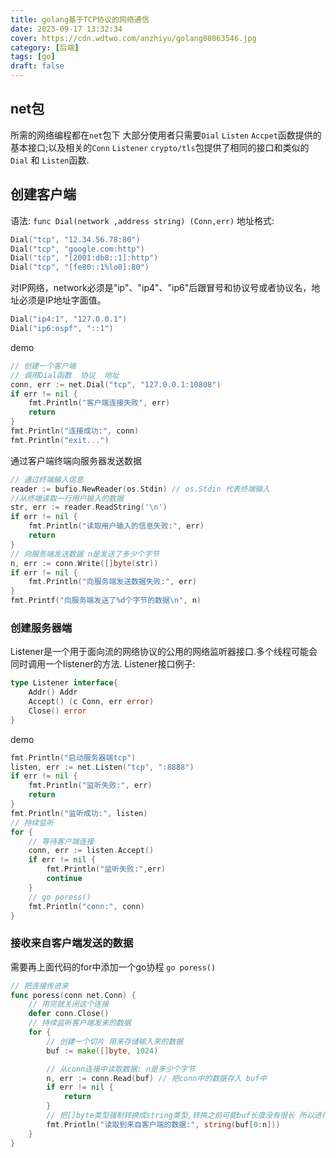 ```yaml
---
title: golang基于TCP协议的网络通信
date: 2023-09-17 13:32:34
cover: https://cdn.wdtwo.com/anzhiyu/golang08063546.jpg
category: [后端]
tags: [go]
draft: false
---
```


## net包

所需的网络编程都在`net`包下
大部分使用者只需要`Dial` `Listen` `Accpet`函数提供的基本接口;以及相关的`Conn` `Listener`
`crypto/tls`包提供了相同的接口和类似的`Dial` 和 `Listen`函数.

## 创建客户端
语法:
`func Dial(network ,address string) (Conn,err)`
地址格式:
```go
Dial("tcp", "12.34.56.78:80")
Dial("tcp", "google.com:http")
Dial("tcp", "[2001:db8::1]:http")
Dial("tcp", "[fe80::1%lo0]:80")
```
对IP网络，network必须是"ip"、"ip4"、"ip6"后跟冒号和协议号或者协议名，地址必须是IP地址字面值。
```go
Dial("ip4:1", "127.0.0.1")
Dial("ip6:ospf", "::1")
```
demo
```go
// 创建一个客户端
// 调用Dial函数  协议  地址
conn, err := net.Dial("tcp", "127.0.0.1:10808")
if err != nil {
	fmt.Println("客户端连接失败", err)
	return
}
fmt.Println("连接成功:", conn)
fmt.Println("exit...")
```
通过客户端终端向服务器发送数据
```go
// 通过终端输入信息
reader := bufio.NewReader(os.Stdin) // os.Stdin 代表终端输入
//从终端读取一行用户输入的数据
str, err := reader.ReadString('\n')
if err != nil {
	fmt.Println("读取用户输入的信息失败:", err)
	return
}
// 向服务端发送数据 n是发送了多少个字节
n, err := conn.Write([]byte(str))
if err != nil {
	fmt.Println("向服务端发送数据失败:", err)
}
fmt.Printf("向服务端发送了%d个字节的数据\n", n)
```


### 创建服务器端
Listener是一个用于面向流的网络协议的公用的网络监听器接口.多个线程可能会同时调用一个listener的方法.
Listener接口例子:
```go
type Listener interface{
	Addr() Addr
	Accept() (c Conn, err error)
	Close() error
}
```
demo
```go
fmt.Println("启动服务器端tcp")
listen, err := net.Listen("tcp", ":8888")
if err != nil {
	fmt.Println("监听失败:", err)
	return
}
fmt.Println("监听成功:", listen)
// 持续监听 
for {
	// 等待客户端连接
	conn, err := listen.Accept()
	if err != nil {
		fmt.Println("监听失败:",err)
		continue
	}
	// go poress()
	fmt.Println("conn:", conn)
}
```

### 接收来自客户端发送的数据
需要再上面代码的for中添加一个go协程
`go poress()`
```go
// 把连接传进来
func poress(conn net.Conn) {
	// 用完就关闭这个连接
	defer conn.Close()
	// 持续监听客户端发来的数据
	for {
		// 创建一个切片 用来存储输入来的数据
		buf := make([]byte, 1024)

		// 从conn连接中读取数据: n是多少个字节
		n, err := conn.Read(buf) // 把conn中的数据存入 buf中
		if err != nil {
			return
		}
		// 把[]byte类型强制转换成string类型,转换之前可能buf长度没有很长 所以进行截取操作 n是传输了多少个字节
		fmt.Println("读取到来自客户端的数据:", string(buf[0:n]))
	}
}
```










